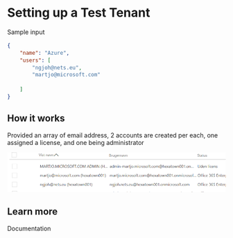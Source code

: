 # Setting up a Test Tenant
Sample input
```json
{
    "name": "Azure",
    "users": [
        "ngjoh@nets.eu",
        "martjo@microsoft.com"

    ]
}
```
## How it works

Provided an array of email address, 2 accounts are created per each, one assigned a license, and one being administrator

![](2017-05-16-14-15-10.png)

## Learn more

<TODO> Documentation